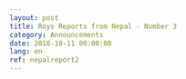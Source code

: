 ```yaml
---
layout: post
title: Roys Reports from Nepal - Number 3
category: Announcements
date: 2018-10-11 00:00:00
lang: en
ref: nepalreport2
---
```

